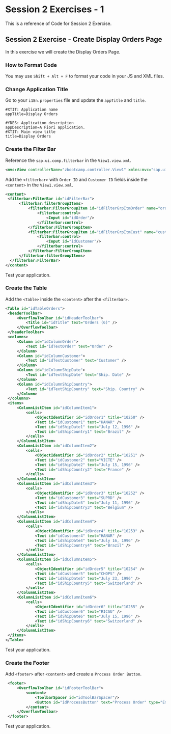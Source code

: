 # Session 2 Exercises - 1
This is a reference of Code for Session 2 Exercise.

## Session 2 Exercise - Create Display Orders Page
In this exercise we will create the Display Orders Page.

### How to Format Code
You may use `Shift + Alt + F` to format your code in your JS and XML files. 

### Change Application Title
Go to your `i18n.properties` file and update the `appTitle` and  `title`.

```csv
#XTIT: Application name
appTitle=Display Orders

#YDES: Application description
appDescription=A Fiori application.
#XTIT: Main view title
title=Display Orders
```

### Create the Filter Bar 

Reference the `sap.ui.comp.filterbar` in the `View1.view.xml`.
```xml
<mvc:View controllerName="zbootcamp.controller.View1" xmlns:mvc="sap.ui.core.mvc" displayBlock="true" xmlns="sap.m" xmlns:filterbar="sap.ui.comp.filterbar">
```

Add the `<filterbar>` with `Order ID` and `Customer ID` fields inside the `<content>` in the `View1.view.xml`.
```xml
<content>
 <filterbar:FilterBar id="idFilterBar">
      <filterbar:filterGroupItems>
          <filterbar:FilterGroupItem id="idFilterGrpItmOrder" name="order" groupName="a" visibleInFilterBar="true" label="Order ID">
              <filterbar:control>
                  <Input id="idOrder"/>
              </filterbar:control>
          </filterbar:FilterGroupItem>
          <filterbar:FilterGroupItem id="idFilterGrpItmCust" name="customer" groupName="a" visibleInFilterBar="true" label="Customer ID">
              <filterbar:control>
                  <Input id="idCustomer"/>
              </filterbar:control>
          </filterbar:FilterGroupItem>
      </filterbar:filterGroupItems>
  </filterbar:FilterBar>
</content>
```
Test your application.

### Create the Table 
Add the `<Table>` inside the `<content>` after the `<filterbar>`.
```xml
<Table id="idTableOrders">
 <headerToolbar>
     <OverflowToolbar id="idHeaderToolbar">
         <Title id="idTitle" text="Orders (6)" />
     </OverflowToolbar>
 </headerToolbar>
 <columns>
     <Column id="idColumnOrder">
         <Text id="idTextOrder" text="Order" />
     </Column>
     <Column id="idColumnCustomer">
         <Text id="idTextCustomer" text="Customer" />
     </Column>
     <Column id="idColumnShipDate">
         <Text id="idTextShipDate" text="Ship. Date" />
     </Column>
     <Column id="idColumnShipCountry">
         <Text id="idTextShipCountry" text="Ship. Country" />
     </Column>
 </columns>
 <items>
     <ColumnListItem id="idColumnItem1">
         <cells>
             <ObjectIdentifier id="idOrder1" title="10250" />
             <Text id="idCustomer1" text="HANAR" />
             <Text id="idShipDate1" text="July 12, 1996" />
             <Text id="idShipCountry1" text="Brazil" />
         </cells>
     </ColumnListItem>
     <ColumnListItem id="idColumnItem2">
         <cells>
             <ObjectIdentifier id="idOrder2" title="10251" />
             <Text id="idCustomer2" text="VICTE" />
             <Text id="idShipDate2" text="July 15, 1996" />
             <Text id="idShipCountry2" text="France" />
         </cells>
     </ColumnListItem>
     <ColumnListItem id="idColumnItem3">
         <cells>
             <ObjectIdentifier id="idOrder3" title="10252" />
             <Text id="idCustomer3" text="SUPRD" />
             <Text id="idShipDate3" text="July 11, 1996" />
             <Text id="idShipCountry3" text="Belgium" />
         </cells>
     </ColumnListItem>
     <ColumnListItem id="idColumnItem4">
         <cells>
             <ObjectIdentifier id="idOrder4" title="10253" />
             <Text id="idCustomer4" text="HANAR" />
             <Text id="idShipDate4" text="July 16, 1996" />
             <Text id="idShipCountry4" text="Brazil" />
         </cells>
     </ColumnListItem>
     <ColumnListItem id="idColumnItem5">
         <cells>
             <ObjectIdentifier id="idOrder5" title="10254" />
             <Text id="idCustomer5" text="CHOPS" />
             <Text id="idShipDate5" text="July 23, 1996" />
             <Text id="idShipCountry5" text="Switzerland" />
         </cells>
     </ColumnListItem>
     <ColumnListItem id="idColumnItem6">
         <cells>
             <ObjectIdentifier id="idOrder6" title="10255" />
             <Text id="idCustomer6" text="RICSU" />
             <Text id="idShipDate6" text="July 15, 1996" />
             <Text id="idShipCountry6" text="Switzerland" />
         </cells>
     </ColumnListItem>
 </items>
</Table>
```
Test your application.

### Create the Footer
Add `<footer>` after `<content>` and create a `Process Order Button`.
```xml
 <footer>
     <OverflowToolbar id="idFooterToolBar">
         <content>
             <ToolbarSpacer id="idToolBarSpacer"/>
             <Button id="idProcessButton" text="Process Order" type="Emphasized" />
         </content>
     </OverflowToolbar>
 </footer>

```
Test your application.

